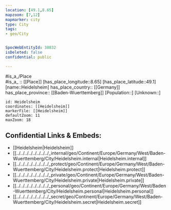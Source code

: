 ```yaml
---
location: [49.1,8.65] 
mapzoom: [7,12] 
mapmarker: city 
type: City
tags:
- geo/City


SpocWebEntityId: 30832
isDeleted: false
confidential: public

---
```

#is_a_/Place  
#is_a_ :: [[Place]] 
[has_place_longitude::8.65] 
[has_place_latitude::49.1] 
[name::Heidelsheim] 
has_place_country:: [[Germany]]  
has_place_province:: [[Baden-Wuerttemberg]] 
[Population::] 
[Unknown::] 


```leaflet
id: Heidelsheim
coordinates: [[Heidelsheim]] 
markerFile: [[Heidelsheim]] 
defaultZoom: 11 
maxZoom: 18
```


## Confidential Links & Embeds: 
- [[Heidelsheim|Heidelsheim]]  
- [[../../../../../../../../_internal/geo/Continent/Europe/Germany/West/Baden-Wuerttemberg/City/Heidelsheim.internal|Heidelsheim.internal]] 
- [[../../../../../../../../_protect/geo/Continent/Europe/Germany/West/Baden-Wuerttemberg/City/Heidelsheim.protect|Heidelsheim.protect]] 
- [[../../../../../../../../_private/geo/Continent/Europe/Germany/West/Baden-Wuerttemberg/City/Heidelsheim.private|Heidelsheim.private]] 
- [[../../../../../../../../_personal/geo/Continent/Europe/Germany/West/Baden-Wuerttemberg/City/Heidelsheim.personal|Heidelsheim.personal]] 
- [[../../../../../../../../_secret/geo/Continent/Europe/Germany/West/Baden-Wuerttemberg/City/Heidelsheim.secret|Heidelsheim.secret]] 

